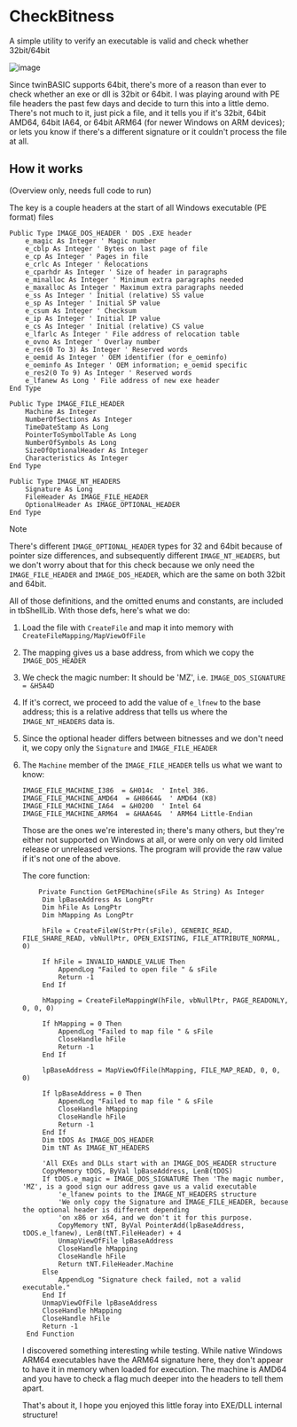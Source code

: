 # CheckBitness
A simple utility to verify an executable is valid and check whether 32bit/64bit

![image](https://github.com/fafalone/CheckBitness/assets/7834493/a2193090-8835-45b4-bdbb-23df50a26218)


Since twinBASIC supports 64bit, there's more of a reason than ever to check whether an exe or dll is 32bit or 64bit. I was playing around with PE file headers the past few days and decide to turn this into a little demo. There's not much to it, just pick a file, and it tells you if it's 32bit, 64bit AMD64, 64bit IA64, or 64bit ARM64 (for newer Windows on ARM devices); or lets you know if there's a different signature or it couldn't process the file at all.

## How it works

(Overview only, needs full code to run)

The key is a couple headers at the start of all Windows executable (PE format) files

```vb6
Public Type IMAGE_DOS_HEADER ' DOS .EXE header
    e_magic As Integer ' Magic number
    e_cblp As Integer ' Bytes on last page of file
    e_cp As Integer ' Pages in file
    e_crlc As Integer ' Relocations
    e_cparhdr As Integer ' Size of header in paragraphs
    e_minalloc As Integer ' Minimum extra paragraphs needed
    e_maxalloc As Integer ' Maximum extra paragraphs needed
    e_ss As Integer ' Initial (relative) SS value
    e_sp As Integer ' Initial SP value
    e_csum As Integer ' Checksum
    e_ip As Integer ' Initial IP value
    e_cs As Integer ' Initial (relative) CS value
    e_lfarlc As Integer ' File address of relocation table
    e_ovno As Integer ' Overlay number
    e_res(0 To 3) As Integer ' Reserved words
    e_oemid As Integer ' OEM identifier (for e_oeminfo)
    e_oeminfo As Integer ' OEM information; e_oemid specific
    e_res2(0 To 9) As Integer ' Reserved words
    e_lfanew As Long ' File address of new exe header
End Type

Public Type IMAGE_FILE_HEADER
    Machine As Integer
    NumberOfSections As Integer
    TimeDateStamp As Long
    PointerToSymbolTable As Long
    NumberOfSymbols As Long
    SizeOfOptionalHeader As Integer
    Characteristics As Integer
End Type

Public Type IMAGE_NT_HEADERS
    Signature As Long
    FileHeader As IMAGE_FILE_HEADER
    OptionalHeader As IMAGE_OPTIONAL_HEADER
End Type
```

>[!NOTE]
>There's different `IMAGE_OPTIONAL_HEADER` types for 32 and 64bit because of pointer size differences, and subsequently different `IMAGE_NT_HEADERS`, but we don't worry about that for this check because we only need the `IMAGE_FILE_HEADER` and `IMAGE_DOS_HEADER`, which are the same on both 32bit and 64bit.

All of those definitions, and the omitted enums and constants, are included in tbShellLib. With those defs, here's what we do:

1. Load the file with `CreateFile` and map it into memory with `CreateFileMapping/MapViewOfFile`
2. The mapping gives us a base address, from which we copy the `IMAGE_DOS_HEADER`
3. We check the magic number: It should be 'MZ', i.e. `IMAGE_DOS_SIGNATURE  = &H5A4D`
4. If it's correct, we proceed to add the value of `e_lfnew` to the base address; this is a relative address that tells us where the `IMAGE_NT_HEADERS` data is.
5. Since the optional header differs between bitnesses and we don't need it, we copy only the `Signature` and `IMAGE_FILE_HEADER`
6. The `Machine` member of the `IMAGE_FILE_HEADER` tells us what we want to know:

   ```vb6
   IMAGE_FILE_MACHINE_I386  = &H014c  ' Intel 386.
   IMAGE_FILE_MACHINE_AMD64  = &H8664&  ' AMD64 (K8)
   IMAGE_FILE_MACHINE_IA64  = &H0200  ' Intel 64
   IMAGE_FILE_MACHINE_ARM64  = &HAA64&  ' ARM64 Little-Endian
   ```
   Those are the ones we're interested in; there's many others, but they're either not supported on Windows at all, or were only on very old limited release or unreleased versions. The program will provide the raw value if it's not one of the above.

   The core function:

   ```vb6
       Private Function GetPEMachine(sFile As String) As Integer
        Dim lpBaseAddress As LongPtr
        Dim hFile As LongPtr
        Dim hMapping As LongPtr
    
        hFile = CreateFileW(StrPtr(sFile), GENERIC_READ, FILE_SHARE_READ, vbNullPtr, OPEN_EXISTING, FILE_ATTRIBUTE_NORMAL, 0)

        If hFile = INVALID_HANDLE_VALUE Then
            AppendLog "Failed to open file " & sFile
            Return -1
        End If

        hMapping = CreateFileMappingW(hFile, vbNullPtr, PAGE_READONLY, 0, 0, 0)

        If hMapping = 0 Then
            AppendLog "Failed to map file " & sFile
            CloseHandle hFile
            Return -1
        End If

        lpBaseAddress = MapViewOfFile(hMapping, FILE_MAP_READ, 0, 0, 0)
    
        If lpBaseAddress = 0 Then
            AppendLog "Failed to map file " & sFile
            CloseHandle hMapping
            CloseHandle hFile
            Return -1
        End If
        Dim tDOS As IMAGE_DOS_HEADER
        Dim tNT As IMAGE_NT_HEADERS
    
        'All EXEs and DLLs start with an IMAGE_DOS_HEADER structure
        CopyMemory tDOS, ByVal lpBaseAddress, LenB(tDOS)
        If tDOS.e_magic = IMAGE_DOS_SIGNATURE Then 'The magic number, 'MZ', is a good sign our address gave us a valid executable
            'e_lfanew points to the IMAGE_NT_HEADERS structure
            'We only copy the Signature and IMAGE_FILE_HEADER, because the optional header is different depending
            'on x86 or x64, and we don't it for this purpose.
            CopyMemory tNT, ByVal PointerAdd(lpBaseAddress, tDOS.e_lfanew), LenB(tNT.FileHeader) + 4
            UnmapViewOfFile lpBaseAddress
            CloseHandle hMapping
            CloseHandle hFile
            Return tNT.FileHeader.Machine
        Else
            AppendLog "Signature check failed, not a valid executable."
        End If
        UnmapViewOfFile lpBaseAddress
        CloseHandle hMapping
        CloseHandle hFile
        Return -1
    End Function
   ```

   I discovered something interesting while testing. While native Windows ARM64 executables have the ARM64 signature here, they don't appear to have it in memory when loaded for execution. The machine is AMD64 and you have to check a flag much deeper into the headers to tell them apart.

   That's about it, I hope you enjoyed this little foray into EXE/DLL internal structure!
   
